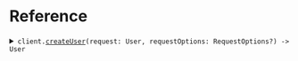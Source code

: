 # Reference
<details><summary><code>client.<a href="/Sources/PropertyAccessClient.swift">createUser</a>(request: User, requestOptions: RequestOptions?) -> User</code></summary>
<dl>
<dd>

#### 🔌 Usage

<dl>
<dd>

<dl>
<dd>

```swift
import Foundation
import PropertyAccess

private func main() async throws {
    let client = PropertyAccessClient()

    try await client.createUser(request: User(
        id: "id",
        email: "email",
        password: "password",
        profile: UserProfile(
            name: "name",
            verification: UserProfileVerification(
                verified: "verified"
            ),
            ssn: "ssn"
        )
    ))
}

try await main()
```
</dd>
</dl>
</dd>
</dl>

#### ⚙️ Parameters

<dl>
<dd>

<dl>
<dd>

**request:** `User` 
    
</dd>
</dl>

<dl>
<dd>

**requestOptions:** `RequestOptions?` — Additional options for configuring the request, such as custom headers or timeout settings.
    
</dd>
</dl>
</dd>
</dl>


</dd>
</dl>
</details>
